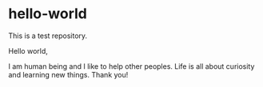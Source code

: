 # hello-world
This is a test repository.

Hello world,

I am human being and I like to help other peoples. 
Life is all about curiosity and learning new things.
Thank you!
